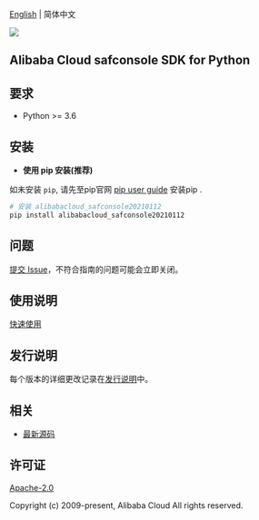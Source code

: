 [English](README.md) | 简体中文

![](https://aliyunsdk-pages.alicdn.com/icons/AlibabaCloud.svg)

## Alibaba Cloud safconsole SDK for Python

## 要求

- Python >= 3.6

## 安装

- **使用 pip 安装(推荐)**

如未安装 `pip`, 请先至pip官网 [pip user guide](https://pip.pypa.io/en/stable/installing/ "pip User Guide") 安装pip .

```bash
# 安装 alibabacloud_safconsole20210112
pip install alibabacloud_safconsole20210112
```

## 问题

[提交 Issue](https://github.com/aliyun/alibabacloud-python-sdk/issues/new)，不符合指南的问题可能会立即关闭。

## 使用说明

[快速使用](https://github.com/aliyun/alibabacloud-python-sdk/blob/master/docs/0-Usage-CN.md#%E5%BF%AB%E9%80%9F%E4%BD%BF%E7%94%A8)

## 发行说明

每个版本的详细更改记录在[发行说明](./ChangeLog.md)中。

## 相关

- [最新源码](https://github.com/aliyun/alibabacloud-python-sdk/)

## 许可证

[Apache-2.0](http://www.apache.org/licenses/LICENSE-2.0)

Copyright (c) 2009-present, Alibaba Cloud All rights reserved.

